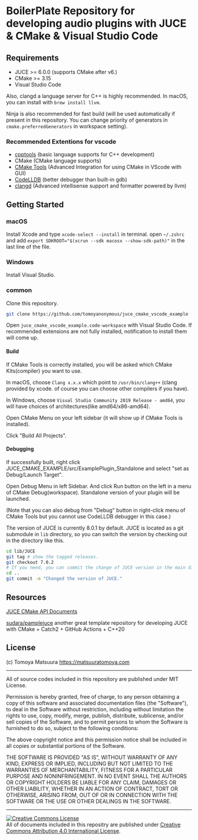 # BoilerPlate Repository for developing audio plugins with JUCE & CMake & Visual Studio Code

## Requirements

- JUCE >= 6.0.0 (supports CMake after v6.)
- CMake >= 3.15
- Visual Studio Code

Also, clangd a language server for C++ is highly recommended. In macOS, you can install with `brew install llvm`.

Ninja is also recommended for fast build (will be used automatically if present in this repository. You can change priority of generators in `cmake.preferredGenerators` in workspace setting).

### Recommended Extentions for vscode

- [cpptools](https://github.com/microsoft/vscode-cpptools) (basic language supports for C++ development)
- CMake (CMake language supports)
- [CMake Tools](https://github.com/microsoft/vscode-cmake-tools) (Advanced Integration for using CMake in VScode with GUI)
- [CodeLLDB](https://marketplace.visualstudio.com/items?itemName=vadimcn.vscode-lldb) (better debugger than built-in gdb)
- [clangd](https://marketplace.visualstudio.com/items?itemName=llvm-vs-code-extensions.vscode-clangd) (Advanced intellisense support and formatter powered by llvm)

## Getting Started

### macOS

Install Xcode and type `xcode-select --install` in terminal.
open `~/.zshrc` and add `export SDKROOT="$(xcrun --sdk macosx --show-sdk-path)"` in the last line of the file.

### Windows

Install Visual Studio.

### common

Clone this repository. 

```sh
git clone https://github.com/tomoyanonymous/juce_cmake_vscode_example --recursive
```

Open `juce_cmake_vscode_example.code-workspace` with Visual Studio Code.
If recommended extensions are not fully installed, notification to install them will come up.


#### Build

If CMake Tools is correctly installed, you will be asked which CMake Kits(compiler) you want to use. 

In macOS, choose `Clang x.x.x` which point to `/usr/bin/clang++` (clang provided by xcode. of course you can choose other compilers if you have).

In Windows, choose `Visual Studio Community 2019 Release - amd64`, you will have choices of architectures(like amd64/x86-amd64).

Open CMake Menu on your left sidebar (it will show up if CMake Tools is installed).

Click "Build All Projects".

#### Debugging

If successfully built, right click JUCE_CMAKE_EXAMPLE/src/ExamplePlugin_Standalone and select "set as Debug/Launch Target".

Open Debug Menu in left Sidebar. And click Run button on the left in a menu of CMake Debug(workspace). Standalone version of your plugin will be launched.

(Note that you can also debug from "Debug" button in right-click menu of CMake Tools but you cannot use CodeLLDB debugger in this case.)


The version of JUCE is currently 8.0.1 by default. JUCE is located as a git submodule in `lib` directory, so you can switch the version by checking out in the directory like this.

```sh
cd lib/JUCE
git tag # show the tagged releases.
git checkout 7.0.2
# If you need, you can commit the change of JUCE version in the main directory.
cd ..
git commit -m "Changed the version of JUCE."
```

## Resources

[JUCE CMake API Documents](https://github.com/juce-framework/JUCE/blob/master/docs/CMake%20API.md)

[sudara/pamplejuce](https://github.com/sudara/pamplejuce/) another great template repository for developing JUCE with CMake + Catch2 + GitHub Actions + C++20

## License

(c) Tomoya Matsuura https://matsuuratomoya.com

---

All of source codes included in this repository are published under MIT License.

Permission is hereby granted, free of charge, to any person obtaining a copy of this software and associated documentation files (the "Software"), to deal in the Software without restriction, including without limitation the rights to use, copy, modify, merge, publish, distribute, sublicense, and/or sell copies of the Software, and to permit persons to whom the Software is furnished to do so, subject to the following conditions:

The above copyright notice and this permission notice shall be included in all copies or substantial portions of the Software.

THE SOFTWARE IS PROVIDED "AS IS", WITHOUT WARRANTY OF ANY KIND, EXPRESS OR IMPLIED, INCLUDING BUT NOT LIMITED TO THE WARRANTIES OF MERCHANTABILITY, FITNESS FOR A PARTICULAR PURPOSE AND NONINFRINGEMENT. IN NO EVENT SHALL THE AUTHORS OR COPYRIGHT HOLDERS BE LIABLE FOR ANY CLAIM, DAMAGES OR OTHER LIABILITY, WHETHER IN AN ACTION OF CONTRACT, TORT OR OTHERWISE, ARISING FROM, OUT OF OR IN CONNECTION WITH THE SOFTWARE OR THE USE OR OTHER DEALINGS IN THE SOFTWARE.

---

<a rel="license" href="http://creativecommons.org/licenses/by/4.0/"><img alt="Creative Commons License" style="border-width:0" src="https://i.creativecommons.org/l/by/4.0/88x31.png" /></a><br />All of documents included in this repositry are published under <a rel="license" href="http://creativecommons.org/licenses/by/4.0/">Creative Commons Attribution 4.0 International License</a>.
